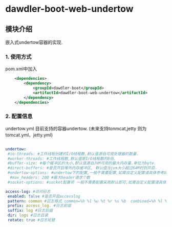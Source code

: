 # dawdler-boot-web-undertow

## 模块介绍

嵌入式undertow容器的实现.

### 1. 使用方式

pom.xml中加入

```xml
	<dependencies>
		<dependency>
			<groupId>dawdler-boot</groupId>
			<artifactId>dawdler-boot-web-undertow</artifactId>
		</dependency>
	</dependencies>
```

### 2. 配置信息

undertow.yml 目前支持的容器undertow. (未来支持tonmcat,jetty 则为tomcat.yml、jetty.yml)

```yaml

undertow:
 #io-threads: #工作线程创建的I/O线程数,默认值源自可用处理器的数量.
 #worker-threads: #工作线程数,默认值是I/O线程数的8倍.
 #buffer-size: #每个缓冲区的大小,默认值源自JVM可用的最大内存量.单位为byte.
 #direct-buffers: #是否开启堆外内存缓冲区, 默认值当jvm大小超过64M时则开启.
 #undertow-options: #undertow下的配置,一般不需要配置,如需自定义配置请具体参考UndertowOptions.java
  #max_headers: 200 #最大header请求个数 
 #socket-options: #socket配置项 一般不需要配置采用默认即可,如需自定义配置请具体参考org.xnio.Options.java

access-log: #访问日志
 enabled: false #是否开启accesslog
 pattern: common #日志格式 common=%h %l %u %t %r %s %b  combined=%h %l %u %t \"%r\" %s %b %{i,Referer} %{i,User-Agent}  commonobf=%o %l %u %t %r %s %b  combinedobf=%o %l %u %t %r %s %b %{i,Referer} %{i,User-Agent}
 prefix: access_log. #日志前缀
 suffix: log #日志后缀
 dir: logs #日志目录
 rotate: true #日志轮替

 ```